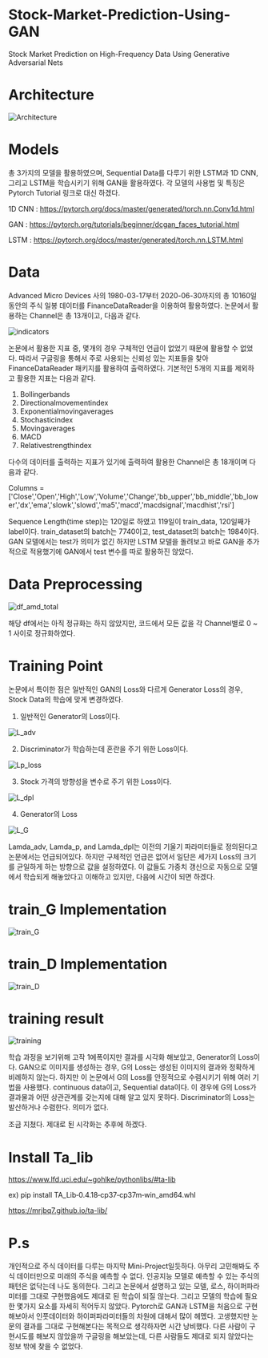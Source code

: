 # Stock-Market-Prediction-Using-GAN
Stock Market Prediction on High-Frequency Data Using Generative Adversarial Nets

# Architecture
![Architecture](https://user-images.githubusercontent.com/59387983/86938770-be88dc80-c17b-11ea-816b-17bd62675660.PNG)

# Models
총 3가지의 모델을 활용하였으며, Sequential Data를 다루기 위한 LSTM과 1D CNN, 그리고 LSTM을 학습시키기 위해 GAN을 활용하였다. 각 모델의 사용법 및 특징은 Pytorch Tutorial 링크로 대신 하겠다.

1D CNN : https://pytorch.org/docs/master/generated/torch.nn.Conv1d.html

GAN : https://pytorch.org/tutorials/beginner/dcgan_faces_tutorial.html

LSTM : https://pytorch.org/docs/master/generated/torch.nn.LSTM.html

# Data
Advanced Micro Devices 사의 1980-03-17부터 2020-06-30까지의 총 10160일 동안의 주식 일봉 데이터를 FinanceDataReader을 이용하여 활용하였다. 논문에서 활용하는 Channel은 총 13개이고, 다음과 같다.

![indicators](https://user-images.githubusercontent.com/59387983/86939182-37883400-c17c-11ea-9c68-9a86d20fd9ee.PNG)

논문에서 활용한 지표 중, 몇개의 경우 구체적인 언급이 없었기 때문에 활용할 수 없었다. 따라서 구글링을 통해서 주로 사용되는 신뢰성 있는 지표들을 찾아 FinanceDataReader 패키지를 활용하여 출력하였다. 기본적인 5개의 지표를 제외하고 활용한 지표는 다음과 같다.

1. Bollingerbands
2. Directionalmovementindex
3. Exponentialmovingaverages
4. Stochasticindex
5. Movingaverages
6. MACD
7. Relativestrengthindex

다수의 데이터를 출력하는 지표가 있기에 출력하여 활용한 Channel은 총 18개이며 다음과 같다.

Columns = ['Close','Open','High','Low','Volume','Change','bb_upper','bb_middle','bb_lower','dx','ema','slowk','slowd','ma5','macd','macdsignal','macdhist','rsi']

Sequence Length(time step)는 120일로 하였고 119일이 train_data, 120일째가 label이다. train_dataset의 batch는 7740이고, test_dataset의 batch는 1984이다. GAN 모델에서는 test가 의미가 없긴 하지만 LSTM 모델을 돌려보고 바로 GAN을 추가적으로 적용했기에 GAN에서 test 변수를 따로 활용하진 않았다.

# Data Preprocessing
![df_amd_total](https://user-images.githubusercontent.com/59387983/86942768-82a44600-c180-11ea-9ffe-38aa8f94fb4a.PNG)

해당 df에서는 아직 정규화는 하지 않았지만, 코드에서 모든 값을 각 Channel별로 0 ~ 1 사이로 정규화하였다.

# Training Point
논문에서 특이한 점은 일반적인 GAN의 Loss와 다르게 Generator Loss의 경우, Stock Data의 학습에 맞게 변경하였다.

1. 일반적인 Generator의 Loss이다.

![L_adv](https://user-images.githubusercontent.com/59387983/86940309-9ac69600-c17d-11ea-81d9-0270df012a6a.PNG)

2. Discriminator가 학습하는데 혼란을 주기 위한 Loss이다.

![Lp_loss](https://user-images.githubusercontent.com/59387983/86940306-9a2dff80-c17d-11ea-8d5b-03e7e666b33c.PNG)

3. Stock 가격의 방향성을 변수로 주기 위한 Loss이다.

![L_dpl](https://user-images.githubusercontent.com/59387983/86940301-99956900-c17d-11ea-97d3-ae257f337ec6.PNG)

4. Generator의 Loss

![L_G](https://user-images.githubusercontent.com/59387983/86940626-03157780-c17e-11ea-8a97-020a217f4a6b.PNG)

Lamda_adv, Lamda_p, and Lamda_dpl는 이전의 기울기 파라미터들로 정의된다고 논문에서는 언급되어있다. 하지만 구체적인 언급은 없어서 일단은 세가지 Loss의 크기를 균일하게 하는 방향으로 값을 설정하였다. 이 값들도 가중치 갱신으로 자동으로 모델에서 학습되게 해놓았다고 이해하고 있지만, 다음에 시간이 되면 하겠다.

# train_G Implementation
![train_G](https://user-images.githubusercontent.com/59387983/86941960-884d5c00-c17f-11ea-8cda-9b969ac9ed4b.PNG)

# train_D Implementation
![train_D](https://user-images.githubusercontent.com/59387983/86941964-897e8900-c17f-11ea-9b8b-02c823e6678e.PNG)

# training result
![training](https://user-images.githubusercontent.com/59387983/86981220-eea69e80-c1c0-11ea-8296-be70de87e35c.png)

학습 과정을 보기위해 고작 1에폭이지만 결과를 시각화 해보았고, Generator의 Loss이다. GAN으로 이미지를 생성하는 경우, G의 Loss는 생성된 이미지의 결과와 정확하게 비례하지 않는다. 하지만 이 논문에서 G의 Loss를 안정적으로 수렴시키기 위해 여러 기법을 사용했다. continuous data이고, Sequential data이다. 이 경우에 G의 Loss가 결과물과 어떤 상관관계를 갖는지에 대해 알고 있지 못하다. Discriminator의 Loss는 발산하거나 수렴한다. 의미가 없다.

조금 지쳤다. 제대로 된 시각화는 추후에 하겠다.


# Install Ta_lib
https://www.lfd.uci.edu/~gohlke/pythonlibs/#ta-lib

ex) pip install TA_Lib‑0.4.18‑cp37‑cp37m‑win_amd64.whl

https://mrjbq7.github.io/ta-lib/

# P.s
개인적으로 주식 데이터를 다루는 마지막 Mini-Project일듯하다. 아무리 고민해봐도 주식 데이터만으로 미래의 주식을 예측할 수 없다. 인공지능 모델로 예측할 수 있는 주식의 패턴은 없닥는데 나도 동의한다. 그리고 논문에서 설명하고 있는 모델, 로스, 하이퍼파라미터를 그대로 구현했음에도 제대로 된 학습이 되질 않는다. 그리고 모델의 학습에 필요한 몇가지 요소를 자세히 적어두지 않았다. Pytorch로 GAN과 LSTM을 처음으로 구현해보아서 인풋데이터와 하이퍼파라미터들의 차원에 대해서 많이 헤멨다. 고생했지만 눈문의 결과를 그대로 구현해본다는 목적으로 생각하자면 시간 낭비했다. 다른 사람이 구현시도를 해보지 않았을까 구글링을 해보았는데, 다른 사람들도 제대로 되지 않았다는 정보 밖에 찾을 수 없었다.
